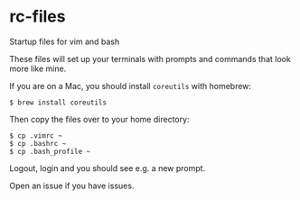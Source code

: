 # rc-files

Startup files for vim and bash

These files will set up your terminals with prompts and commands that look
more like mine.

If you are on a Mac, you should install `coreutils` with homebrew:

```
$ brew install coreutils
```

Then copy the files over to your home directory:

```
$ cp .vimrc ~
$ cp .bashrc ~
$ cp .bash_profile ~
```

Logout, login and you should see e.g. a new prompt.

Open an issue if you have issues.

